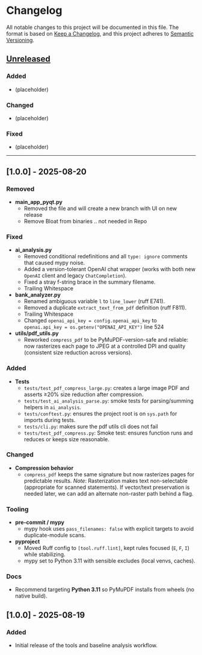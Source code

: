 # Changelog
All notable changes to this project will be documented in this file.
The format is based on [Keep a Changelog](https://keepachangelog.com/en/1.1.0/),
and this project adheres to [Semantic Versioning](https://semver.org/spec/v2.0.0.html).

## [Unreleased]
### Added
- (placeholder)

### Changed
- (placeholder)

### Fixed
- (placeholder)

---
## [1.0.0] - 2025-08-20
### Removed
- **main_app_pyqt.py**
  - Removed the file and will create a new branch with UI on new release
  - Remove Bloat from binaries .. not needed in Repo
### Fixed
- **ai_analysis.py**
  - Removed conditional redefinitions and all `type: ignore` comments that caused mypy noise.
  - Added a version-tolerant OpenAI chat wrapper (works with both new `OpenAI` client and legacy `ChatCompletion`).
  - Fixed a stray f-string brace in the summary filename.
  - Trailing Whitespace
- **bank_analyzer.py**
  - Renamed ambiguous variable `l` to `line_lower` (ruff E741).
  - Removed a duplicate `extract_text_from_pdf` definition (ruff F811).
  - Trailing Whitespace
  - Changed `openai_api_key = config.openai_api_key` to `openai.api_key = os.getenv("OPENAI_API_KEY")` line 524
- **utils/pdf_utils.py**
  - Reworked `compress_pdf` to be PyMuPDF-version-safe and reliable: now rasterizes each page to JPEG at a controlled DPI and quality (consistent size reduction across versions).

### Added
- **Tests**
  - `tests/test_pdf_compress_large.py`: creates a large image PDF and asserts ≥20% size reduction after compression.
  - `tests/test_ai_analysis_parse.py`: smoke tests for parsing/summing helpers in `ai_analysis`.
  - `tests/conftest.py`: ensures the project root is on `sys.path` for imports during tests.
  - `tests/cli.py`: makes sure the pdf utils cli does not fail
  - `tests/test_pdf_compress.py`: Smoke test: ensures function runs and reduces or keeps size reasonable.

### Changed
- **Compression behavior**
  - `compress_pdf` keeps the same signature but now rasterizes pages for predictable results.
    _Note_: Rasterization makes text non-selectable (appropriate for scanned statements). If vector/text preservation is needed later, we can add an alternate non-raster path behind a flag.

### Tooling
- **pre-commit / mypy**
  - mypy hook uses `pass_filenames: false` with explicit targets to avoid duplicate-module scans.
- **pyproject**
  - Moved Ruff config to `[tool.ruff.lint]`, kept rules focused (`E`, `F`, `I`) while stabilizing.
  - mypy set to Python 3.11 with sensible excludes (local venvs, caches).

### Docs
- Recommend targeting **Python 3.11** so PyMuPDF installs from wheels (no native build).

## [1.0.0] - 2025-08-19
### Added
- Initial release of the tools and baseline analysis workflow.

[Unreleased]: https://github.com/aptech3/ap3te
